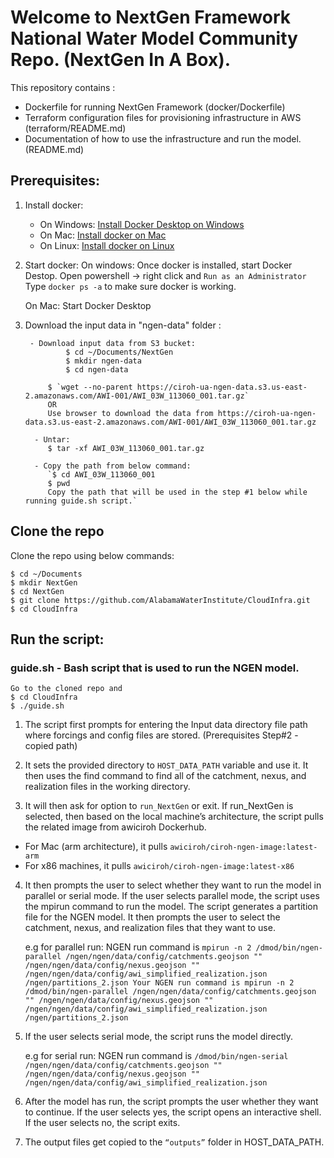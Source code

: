 # Welcome to NextGen Framework National Water Model Community Repo. (NextGen In A Box).

This repository contains :
- Dockerfile for running NextGen Framework (docker/Dockerfile)
- Terraform configuration files for provisioning infrastructure in AWS (terraform/README.md)
- Documentation of how to use the infrastructure and run the model. (README.md)

## Prerequisites:

1. Install docker:
    - On Windows:
        [Install Docker Desktop on Windows](https://docs.docker.com/desktop/install/windows-install/#install-docker-desktop-on-windows)
    - On Mac:
          [Install docker on Mac](https://docs.docker.com/desktop/install/mac-install/) 
    - On Linux:
          [Install docker on Linux](https://docs.docker.com/desktop/install/linux-install/)    

2. Start docker:
    On windows: 
        Once docker is installed, start Docker Destop.
        Open powershell -> right click and `Run as an Administrator` 
        Type `docker ps -a` to make sure docker is working.
    
    On Mac:
        Start Docker Desktop
    
4. Download the input data in "ngen-data" folder :

        - Download input data from S3 bucket:
                $ cd ~/Documents/NextGen
                $ mkdir ngen-data
                $ cd ngen-data

            $ `wget --no-parent https://ciroh-ua-ngen-data.s3.us-east-2.amazonaws.com/AWI-001/AWI_03W_113060_001.tar.gz` 
            OR
            Use browser to download the data from https://ciroh-ua-ngen-data.s3.us-east-2.amazonaws.com/AWI-001/AWI_03W_113060_001.tar.gz

         - Untar:
            $ tar -xf AWI_03W_113060_001.tar.gz

         - Copy the path from below command:
            `$ cd AWI_03W_113060_001
            $ pwd
            Copy the path that will be used in the step #1 below while running guide.sh script.`

## Clone the repo

Clone the repo using below commands:

    $ cd ~/Documents
    $ mkdir NextGen
    $ cd NextGen
    $ git clone https://github.com/AlabamaWaterInstitute/CloudInfra.git
    $ cd CloudInfra
    
    
## Run the script:

### guide.sh - Bash script that is used to run the NGEN model. 

    Go to the cloned repo and 
    $ cd CloudInfra
    $ ./guide.sh

1.	The script first prompts for entering the Input data directory file path where forcings and config files are stored. (Prerequisites Step#2 - copied path)

2.	It sets the provided directory to `HOST_DATA_PATH` variable and use it. It then uses the find command to find all of the catchment, nexus, and realization files in the working directory.

3.	It will then ask for option to `run_NextGen` or exit. If run_NextGen is selected, then based on the local machine’s architecture, the script pulls the related image from awiciroh Dockerhub. 

-	For Mac (arm architecture), it pulls `awiciroh/ciroh-ngen-image:latest-arm`
-	For x86 machines, it pulls `awiciroh/ciroh-ngen-image:latest-x86`

4.	It then prompts the user to select whether they want to run the model in parallel or serial mode. If the user selects parallel mode, the script uses the mpirun command to run the model. The script generates a partition file for the NGEN model. 
It then prompts the user to select the catchment, nexus, and realization files that they want to use.

    e.g for parallel run:
    NGEN run command is `mpirun -n 2 /dmod/bin/ngen-parallel /ngen/ngen/data/config/catchments.geojson "" /ngen/ngen/data/config/nexus.geojson "" /ngen/ngen/data/config/awi_simplified_realization.json /ngen/partitions_2.json Your NGEN run command is mpirun -n 2 /dmod/bin/ngen-parallel /ngen/ngen/data/config/catchments.geojson "" /ngen/ngen/data/config/nexus.geojson "" /ngen/ngen/data/config/awi_simplified_realization.json /ngen/partitions_2.json`

5.	If the user selects serial mode, the script runs the model directly. 

    e.g for serial run:
    NGEN run command is `/dmod/bin/ngen-serial /ngen/ngen/data/config/catchments.geojson "" /ngen/ngen/data/config/nexus.geojson "" /ngen/ngen/data/config/awi_simplified_realization.json`

6.	After the model has run, the script prompts the user whether they want to continue. If the user selects yes, the script opens an interactive shell. If the user selects no, the script exits. 

7.	The output files get copied to the `“outputs”` folder in HOST_DATA_PATH.


